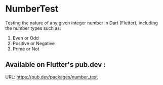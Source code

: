 # NumberTest
Testing the nature of any given integer number in Dart (Flutter), including the number types such as:

1. Even or Odd
2. Positive or Negative
3. Prime or Not


## Available on Flutter's pub.dev :
URL: https://pub.dev/packages/number_test
